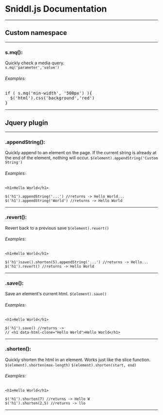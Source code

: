 
# Sniddl.js Documentation
***    
## Custom namespace
***
### s.mq():
Quickly check a media query.  
`s.mq('parameter','value')`


###### Examples:
<pre>
if ( s.mq('min-width', '500px') ){
  $('html').css('background','red')
}
</pre>
***
## Jquery plugin
***
### .appendString():
Quickly append to an element on the page. If the current string is already at the end of the element, nothing will occur.
`$(element).appendString('Custom String')`


###### Examples:
```
<h1>Hello World</h1>

$('h1').appendString('...') //returns -> Hello World...
$('h1').appendString('World') //returns -> Hello World
```
***
### .revert():
Revert back to a previous save
`$(element).revert()`


###### Examples:
```
<h1>Hello World</h1>

$('h1')save().shorten(5).appendString('...') //returns -> Hello...
$('h1').revert() //returns -> Hello World
```
***
### .save():
Save an element's current html.
`$(element).save()`


###### Examples:
```
<h1>Hello World</h1>

$('h1').save() //returns ->
// <h1 data-html-clone="Hello World">Hello World</h1>
```
***
### .shorten():
Quickly shorten the html in an element. Works just like the slice function.
`$(element).shorten(max-length)`
`$(element).shorten(start, end)`

###### Examples:
```
<h1>Hello World</h1>

$('h1').shorten(7) //returns -> Hello W
$('h1').shorten(2,5) //returns -> llo   
```
***
